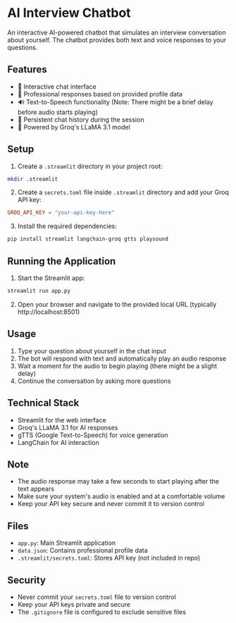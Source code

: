 # AI Interview Chatbot

An interactive AI-powered chatbot that simulates an interview conversation about yourself. The chatbot provides both text and voice responses to your questions.

## Features

- 💬 Interactive chat interface
- 🎯 Professional responses based on provided profile data
- 🔊 Text-to-Speech functionality (Note: There might be a brief delay before audio starts playing)
- 💾 Persistent chat history during the session
- 🤖 Powered by Groq's LLaMA 3.1 model

## Setup

1. Create a `.streamlit` directory in your project root:
```bash
mkdir .streamlit
```

2. Create a `secrets.toml` file inside `.streamlit` directory and add your Groq API key:
```toml
GROQ_API_KEY = "your-api-key-here"
```

3. Install the required dependencies:
```bash
pip install streamlit langchain-groq gtts playsound
```

## Running the Application

1. Start the Streamlit app:
```bash
streamlit run app.py
```

2. Open your browser and navigate to the provided local URL (typically http://localhost:8501)

## Usage

1. Type your question about yourself in the chat input
2. The bot will respond with text and automatically play an audio response
3. Wait a moment for the audio to begin playing (there might be a slight delay)
4. Continue the conversation by asking more questions

## Technical Stack

- Streamlit for the web interface
- Groq's LLaMA 3.1 for AI responses
- gTTS (Google Text-to-Speech) for voice generation
- LangChain for AI interaction

## Note

- The audio response may take a few seconds to start playing after the text appears
- Make sure your system's audio is enabled and at a comfortable volume
- Keep your API key secure and never commit it to version control

## Files

- `app.py`: Main Streamlit application
- `data.json`: Contains professional profile data
- `.streamlit/secrets.toml`: Stores API key (not included in repo)

## Security

- Never commit your `secrets.toml` file to version control
- Keep your API keys private and secure
- The `.gitignore` file is configured to exclude sensitive files
